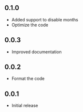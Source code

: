 ## 0.1.0

* Added support to disable months
* Optimize the code

## 0.0.3

* Improved documentation

## 0.0.2

* Format the code

## 0.0.1

* Initial release
